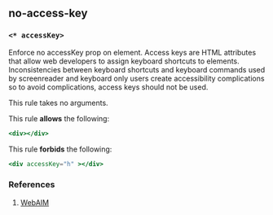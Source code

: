 ## no-access-key

### `<* accessKey>`

Enforce no accessKey prop on element. Access keys are HTML attributes that allow web developers to assign keyboard shortcuts to elements. Inconsistencies between keyboard shortcuts and keyboard commands used by screenreader and keyboard only users create accessibility complications so to avoid complications, access keys should not be used.

This rule takes no arguments.

This rule **allows** the following:

```hbs
<div></div>
```

This rule **forbids** the following:

```hbs
<div accessKey="h" ></div>
```

### References
1. [WebAIM](http://webaim.org/techniques/keyboard/accesskey#spec)
